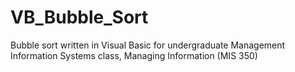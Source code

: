 # VB_Bubble_Sort
Bubble sort written in Visual Basic for undergraduate Management Information Systems class, Managing Information (MIS 350)
